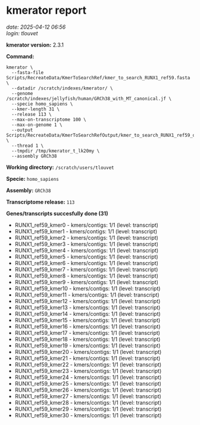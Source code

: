 # kmerator report
*date: 2025-04-12 06:56*  
*login: tlouvet*

**kmerator version:** 2.3.1

**Command:**

```
kmerator \
  --fasta-file Scripts/RecreateData/KmerToSearchRef/kmer_to_search_RUNX1_ref59.fasta \
  --datadir /scratch/indexes/kmerator/ \
  --genome /scratch/indexes/jellyfish/human/GRCh38_with_MT_canonical.jf \
  --specie homo_sapiens \
  --kmer-length 31 \
  --release 113 \
  --max-on-transcriptome 100 \
  --max-on-genome 1 \
  --output Scripts/RecreateData/KmerToSearchRefOutput/kmer_to_search_RUNX1_ref59_output \
  --thread 1 \
  --tmpdir /tmp/kmerator_t_lk20my \
  --assembly GRCh38
```

**Working directory:** `/scratch/users/tlouvet`

**Specie:** `homo_sapiens`

**Assembly:** `GRCh38`

**Transcriptome release:** `113`

**Genes/transcripts succesfully done (31)**

- RUNX1_ref59_kmer0 - kmers/contigs: 1/1 (level: transcript)
- RUNX1_ref59_kmer1 - kmers/contigs: 1/1 (level: transcript)
- RUNX1_ref59_kmer2 - kmers/contigs: 1/1 (level: transcript)
- RUNX1_ref59_kmer3 - kmers/contigs: 1/1 (level: transcript)
- RUNX1_ref59_kmer4 - kmers/contigs: 1/1 (level: transcript)
- RUNX1_ref59_kmer5 - kmers/contigs: 1/1 (level: transcript)
- RUNX1_ref59_kmer6 - kmers/contigs: 1/1 (level: transcript)
- RUNX1_ref59_kmer7 - kmers/contigs: 1/1 (level: transcript)
- RUNX1_ref59_kmer8 - kmers/contigs: 1/1 (level: transcript)
- RUNX1_ref59_kmer9 - kmers/contigs: 1/1 (level: transcript)
- RUNX1_ref59_kmer10 - kmers/contigs: 1/1 (level: transcript)
- RUNX1_ref59_kmer11 - kmers/contigs: 1/1 (level: transcript)
- RUNX1_ref59_kmer12 - kmers/contigs: 1/1 (level: transcript)
- RUNX1_ref59_kmer13 - kmers/contigs: 1/1 (level: transcript)
- RUNX1_ref59_kmer14 - kmers/contigs: 1/1 (level: transcript)
- RUNX1_ref59_kmer15 - kmers/contigs: 1/1 (level: transcript)
- RUNX1_ref59_kmer16 - kmers/contigs: 1/1 (level: transcript)
- RUNX1_ref59_kmer17 - kmers/contigs: 1/1 (level: transcript)
- RUNX1_ref59_kmer18 - kmers/contigs: 1/1 (level: transcript)
- RUNX1_ref59_kmer19 - kmers/contigs: 1/1 (level: transcript)
- RUNX1_ref59_kmer20 - kmers/contigs: 1/1 (level: transcript)
- RUNX1_ref59_kmer21 - kmers/contigs: 1/1 (level: transcript)
- RUNX1_ref59_kmer22 - kmers/contigs: 1/1 (level: transcript)
- RUNX1_ref59_kmer23 - kmers/contigs: 1/1 (level: transcript)
- RUNX1_ref59_kmer24 - kmers/contigs: 1/1 (level: transcript)
- RUNX1_ref59_kmer25 - kmers/contigs: 1/1 (level: transcript)
- RUNX1_ref59_kmer26 - kmers/contigs: 1/1 (level: transcript)
- RUNX1_ref59_kmer27 - kmers/contigs: 1/1 (level: transcript)
- RUNX1_ref59_kmer28 - kmers/contigs: 1/1 (level: transcript)
- RUNX1_ref59_kmer29 - kmers/contigs: 1/1 (level: transcript)
- RUNX1_ref59_kmer30 - kmers/contigs: 1/1 (level: transcript)
